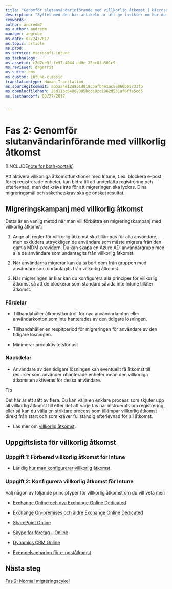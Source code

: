 ```yaml
---
title: "Genomför slutanvändarinförande med villkorlig åtkomst | Microsoft Docs"
description: "Syftet med den här artikeln är att ge insikter om hur du kan använda villkorlig åtkomst för att underlätta Intune-registreringen."
keywords: 
author: andredm7
ms.author: andredm
manager: angrobe
ms.date: 03/24/2017
ms.topic: article
ms.prod: 
ms.service: microsoft-intune
ms.technology: 
ms.assetid: c2d7ce3f-fe97-4044-ad9e-25ac8fa301c9
ms.reviewer: dagerrit
ms.suite: ems
ms.custom: intune-classic
translationtype: Human Translation
ms.sourcegitcommit: ab5aa4e12d951d818c5afb4e1ac5e866b05733fb
ms.openlocfilehash: 26d11bc64802005bcce8cc1962d531af6ffe5cd5
ms.lasthandoff: 03/27/2017


---
```


# <a name="phase-2-drive-end-user-adoption-with-conditional-access"></a>Fas 2: Genomför slutanvändarinförande med villkorlig åtkomst

[!INCLUDE[note for both-portals](../includes/note-for-both-portals.md)]

Att aktivera villkorliga åtkomstfunktioner med Intune, t.ex. blockera e-post för ej registrerade enheter, kan bidra till att underlätta registrering och efterlevnad, men det krävs inte för att migreringen ska lyckas. Dina migreringsmål och säkerhetskrav ska ge önskat resultat.

## <a name="migration-campaign-with-conditional-access"></a>Migreringskampanj med villkorlig åtkomst

Detta är en vanlig metod när man vill förbättra en migreringskampanj med villkorlig åtkomst:

1.  Ange att regler för villkorlig åtkomst ska tillämpas för alla användare, men exkludera uttryckligen de användare som måste migrera från den gamla MDM-providern. Du kan skapa en Azure AD-användargrupp med alla de användare som undantagits från villkorlig åtkomst.

2.  När användarna migrerar kan du ta bort dem från gruppen med användare som undantagits från villkorlig åtkomst.

3.  När migreringen är klar kan du konfigurera alla principer för villkorlig åtkomst så att de blockerar som standard såvida inte Intune tillåter åtkomst.

### <a name="advantages"></a>Fördelar

-   Tillhandahåller åtkomstkontroll för nya användarkonton eller användarkonton som inte hanterades av den tidigare lösningen.

-   Tillhandahåller en respitperiod för migreringen för användare av den tidigare lösningen.

-   Minimerar produktivitetsförlust

### <a name="disadvantages"></a>Nackdelar

-   Användare av den tidigare lösningen kan eventuellt få åtkomst till resurser som använder ohanterade enheter innan den villkorliga åtkomsten aktiveras för dessa användare.

> [!TIP] 
> Det här är ett sätt av flera. Du kan välja en enklare process som skjuter upp all villkorlig åtkomst till efter det att varje fas har instruerats om registrering, eller så kan du välja en striktare process som tillämpar villkorlig åtkomst direkt från start och som kräver fullständig efterlevnad för all åtkomst.

-   Läs mer om [villkorlig åtkomst](https://docs.microsoft.com/intune-azure/conditional-access/what-is-conditional-access).

## <a name="task-list-for-conditional-access"></a>Uppgiftslista för villkorlig åtkomst

### <a name="task-1-get-ready-for-intune-conditional-access"></a>Uppgift 1: Förbered villkorlig åtkomst för Intune

-   Lär dig [hur man konfigurerar villkorlig åtkomst](https://docs.microsoft.com/intune/deploy-use/restrict-access-to-email-and-o365-services-with-microsoft-intune).

### <a name="task-2-setup-intune-conditional-access"></a>Uppgift 2: Konfigurera villkorlig åtkomst för Intune

Välj någon av följande principtyper för villkorlig åtkomst om du vill veta mer:

-   [Exchange Online och nya Exchange Online Dedicated](https://docs.microsoft.com/intune/deploy-use/restrict-access-to-exchange-online-with-microsoft-intune)

-   [Exchange On-premises och äldre Exchange Online Dedicated](https://docs.microsoft.com/intune/deploy-use/restrict-access-to-exchange-onpremises-with-microsoft-intune)

-   [SharePoint Online](https://docs.microsoft.com/intune/deploy-use/restrict-access-to-sharepoint-online-with-microsoft-intune)

-   [Skype för företag – Online](https://docs.microsoft.com/intune/deploy-use/restrict-access-to-skype-for-business-online-with-microsoft-intune)

-   [Dynamics CRM Online](https://docs.microsoft.com/intune/deploy-use/restrict-access-to-dynamics-crm-online-with-microsoft-intune)

-   [Exempelscenarion för e-poståtkomst](https://docs.microsoft.com/intune/deploy-use/restrict-email-access-example-scenarios)

## <a name="next-steps"></a>Nästa steg

[Fas 2: Normal migreringscykel](https://docs.microsoft.com/intune/plan-design/migration-phase2-typical-migration-cycle)

